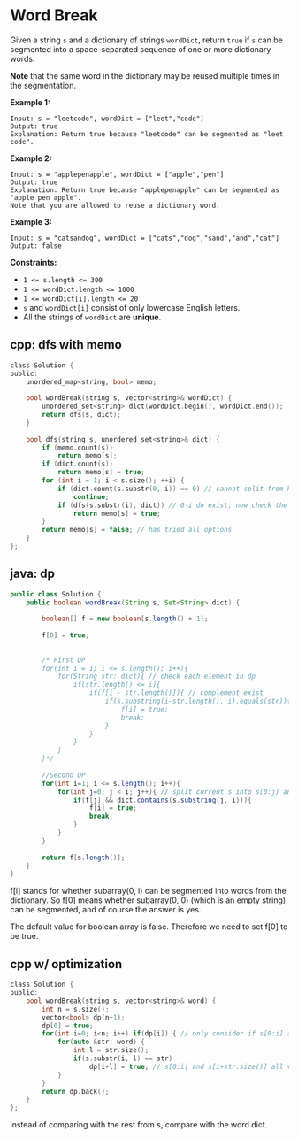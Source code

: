 # Word Break

Given a string `s` and a dictionary of strings `wordDict`, return `true` if `s` can be segmented into a space-separated sequence of one or more dictionary words.

**Note** that the same word in the dictionary may be reused multiple times in the segmentation.

 

**Example 1:**

```
Input: s = "leetcode", wordDict = ["leet","code"]
Output: true
Explanation: Return true because "leetcode" can be segmented as "leet code".
```

**Example 2:**

```
Input: s = "applepenapple", wordDict = ["apple","pen"]
Output: true
Explanation: Return true because "applepenapple" can be segmented as "apple pen apple".
Note that you are allowed to reuse a dictionary word.
```

**Example 3:**

```
Input: s = "catsandog", wordDict = ["cats","dog","sand","and","cat"]
Output: false
```

 

**Constraints:**

- `1 <= s.length <= 300`
- `1 <= wordDict.length <= 1000`
- `1 <= wordDict[i].length <= 20`
- `s` and `wordDict[i]` consist of only lowercase English letters.
- All the strings of `wordDict` are **unique**.

## cpp: dfs with memo

```c
class Solution {
public:
    unordered_map<string, bool> memo;
    
    bool wordBreak(string s, vector<string>& wordDict) {
        unordered_set<string> dict(wordDict.begin(), wordDict.end());
        return dfs(s, dict);
    }
    
    bool dfs(string s, unordered_set<string>& dict) {
        if (memo.count(s))
            return memo[s];
        if (dict.count(s))
            return memo[s] = true;
        for (int i = 1; i < s.size(); ++i) {
            if (dict.count(s.substr(0, i)) == 0) // cannot split from here
                continue;
            if (dfs(s.substr(i), dict)) // 0-i do exist, now check the rest
                return memo[s] = true;
        }
        return memo[s] = false; // has tried all options
    }
};
```

## java: dp

```java
public class Solution {
    public boolean wordBreak(String s, Set<String> dict) {
        
        boolean[] f = new boolean[s.length() + 1];
        
        f[0] = true;
        
        
        /* First DP
        for(int i = 1; i <= s.length(); i++){
            for(String str: dict){ // check each element in dp
                if(str.length() <= i){
                    if(f[i - str.length()]){ // complement exist
                        if(s.substring(i-str.length(), i).equals(str)){
                            f[i] = true;
                            break;
                        }
                    }
                }
            }
        }*/
        
        //Second DP
        for(int i=1; i <= s.length(); i++){
            for(int j=0; j < i; j++){ // split current s into s[0:j] and s[j:i]
                if(f[j] && dict.contains(s.substring(j, i))){
                    f[i] = true;
                    break;
                }
            }
        }
        
        return f[s.length()];
    }
}
```

f[i] stands for whether subarray(0, i) can be segmented into words from the dictionary. So f[0] means whether subarray(0, 0) (which is an empty string) can be segmented, and of course the answer is yes.

The default value for boolean array is false. Therefore we need to set f[0] to be true.

## cpp w/ optimization

```c
class Solution {
public:
    bool wordBreak(string s, vector<string>& word) {
        int n = s.size();
        vector<bool> dp(n+1);
        dp[0] = true;
        for(int i=0; i<n; i++) if(dp[i]) { // only consider if s[0:i] already exists
            for(auto &str: word) {
                int l = str.size();
                if(s.substr(i, l) == str) 
                    dp[i+l] = true; // s[0:i] and s[i+str.size()] all valid
            }
        }
        return dp.back();
    }
};
```

instead of comparing with the rest from s, compare with the word dict.

